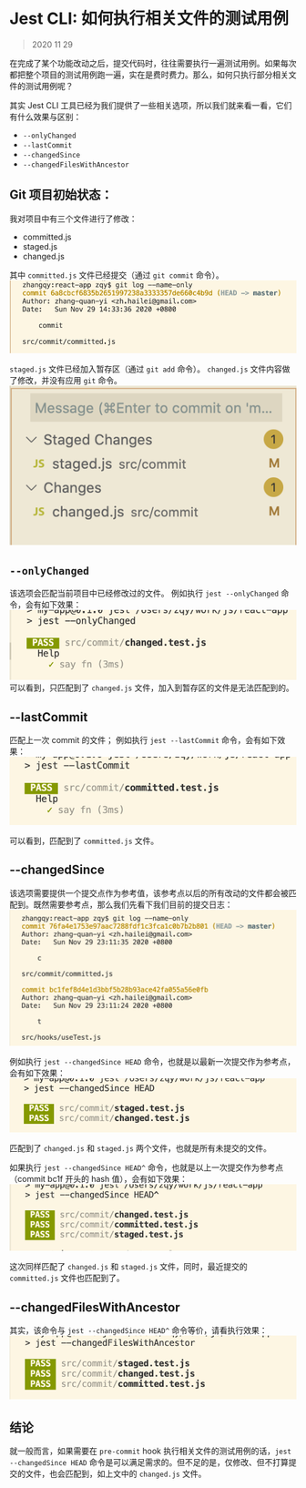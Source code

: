 # Jest CLI: 如何执行相关文件的测试用例

> 2020 11 29

在完成了某个功能改动之后，提交代码时，往往需要执行一遍测试用例。如果每次都把整个项目的测试用例跑一遍，实在是费时费力。那么，如何只执行部分相关文件的测试用例呢？

其实 Jest CLI 工具已经为我们提供了一些相关选项，所以我们就来看一看，它们有什么效果与区别：

- `--onlyChanged`
- `--lastCommit`
- `--changedSince`
- `--changedFilesWithAncestor`

## Git 项目初始状态：

我对项目中有三个文件进行了修改：

- committed.js
- staged.js
- changed.js

其中 `committed.js` 文件已经提交（通过 `git commit` 命令）。
![项目初始文件](https://github.com/zhang-quan-yi/blogs/blob/master/resource/jest_changed_file/jest_cli_file_intro_1.png)

`staged.js` 文件已经加入暂存区（通过 `git add` 命令）。
`changed.js` 文件内容做了修改，并没有应用 `git` 命令。
![项目初始文件](https://github.com/zhang-quan-yi/blogs/blob/master/resource/jest_changed_file/jest_cli_file_intro_2.png)

## `--onlyChanged`

该选项会匹配当前项目中已经修改过的文件。
例如执行 `jest --onlyChanged` 命令，会有如下效果：
![onlyChanged 执行结果](https://github.com/zhang-quan-yi/blogs/blob/master/resource/jest_changed_file/jest_cli_only_changed.png)
可以看到，只匹配到了 `changed.js` 文件，加入到暂存区的文件是无法匹配到的。

## --lastCommit

匹配上一次 commit 的文件；
例如执行 `jest --lastCommit` 命令，会有如下效果：
![lastCommit 执行结果](https://github.com/zhang-quan-yi/blogs/blob/master/resource/jest_changed_file/jest_cli_lastCommit.png)

可以看到，匹配到了 `committed.js` 文件。

## --changedSince

该选项需要提供一个提交点作为参考值，该参考点以后的所有改动的文件都会被匹配到。既然需要参考点，那么我们先看下我们目前的提交日志：
![提交日志](https://github.com/zhang-quan-yi/blogs/blob/master/resource/jest_changed_file/jest_cli_git_log.png)

例如执行 `jest --changedSince HEAD` 命令，也就是以最新一次提交作为参考点，会有如下效果：
![changedSince 执行结果](https://github.com/zhang-quan-yi/blogs/blob/master/resource/jest_changed_file/jest_cli_changed_since_head.png)

匹配到了 `changed.js` 和 `staged.js` 两个文件，也就是所有未提交的文件。

如果执行 `jest --changedSince HEAD^` 命令，也就是以上一次提交作为参考点（commit bc1f 开头的 hash 值），会有如下效果：
![changedSince 执行结果2](https://github.com/zhang-quan-yi/blogs/blob/master/resource/jest_changed_file/jest_cli_changed_since_head2.png)

这次同样匹配了 `changed.js` 和 `staged.js` 文件，同时，最近提交的 `committed.js` 文件也匹配到了。

## --changedFilesWithAncestor

其实，该命令与 `jest --changedSince HEAD^` 命令等价，请看执行效果：
![changedSince 执行结果2](https://github.com/zhang-quan-yi/blogs/blob/master/resource/jest_changed_file/jest_cli_changed_files_with_ancestor.png)

## 结论

就一般而言，如果需要在 `pre-commit` hook 执行相关文件的测试用例的话，`jest --changedSince HEAD` 命令是可以满足需求的。但不足的是，仅修改、但不打算提交的文件，也会匹配到，如上文中的 `changed.js` 文件。

